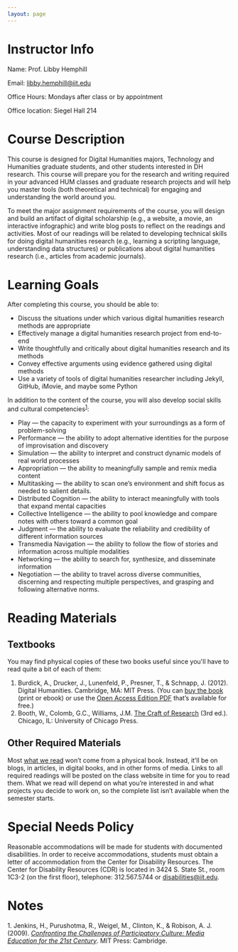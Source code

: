```yaml
---
layout: page
---
```


# Instructor Info
Name: Prof. Libby Hemphill

Email: [libby.hemphill@iit.edu](mailto:libby.hemphill@iit.edu)

Office Hours: Mondays after class or by appointment

Office location: Siegel Hall 214 

# Course Description

This course is designed for Digital Humanities majors, Technology and Humanities graduate students, and other students interested in DH research. This course will prepare you for the research and writing required in your advanced HUM classes and graduate research projects and will help you master tools (both theoretical and technical) for engaging and understanding the world around you.

To meet the major assignment requirements of the course, you will design and build an artifact of digital scholarship (e.g., a website, a movie, an interactive infographic) and write blog posts to reflect on the readings and activities. Most of our readings will be related to developing technical skills for doing digital humanities research (e.g., learning a scripting language, understanding data structures) or publications about digital humanities research (i.e., articles from academic journals).
# Learning Goals
After completing this course, you should be able to:

* Discuss the situations under which various digital humanities research methods are appropriate* Effectively manage a digital humanities research project from end-to-end
* Write thoughtfully and critically about digital humanities research and its methods
* Convey effective arguments using evidence gathered using digital methods
* Use a variety of tools of digital humanities researcher including Jekyll, GitHub, iMovie, and maybe some Python

In addition to the content of the course, you will also develop social skills and cultural competencies<sup>[1](#jenkins)</sup>:

- Play — the capacity to experiment with your surroundings as a form of problem-solving
- Performance — the ability to adopt alternative identities for the purpose of improvisation and discovery
- Simulation — the ability to interpret and construct dynamic models of real world processes
- Appropriation — the ability to meaningfully sample and remix media content
- Multitasking — the ability to scan one’s environment and shift focus as needed to salient details.
- Distributed Cognition — the ability to interact meaningfully with tools that expand mental capacities
- Collective Intelligence — the ability to pool knowledge and compare notes with others toward a common goal
- Judgment — the ability to evaluate the reliability and credibility of different information sources
- Transmedia Navigation — the ability to follow the flow of stories and information across multiple modalities
- Networking — the ability to search for, synthesize, and disseminate information
- Negotiation — the ability to travel across diverse communities, discerning and respecting multiple perspectives, and grasping and following alternative norms.# Reading Materials

## Textbooks

You may find physical copies of these two books useful since you'll have to read quite a bit of each of them:
1.	Burdick, A., Drucker, J., Lunenfeld, P., Presner, T., & Schnapp, J. (2012). Digital Humanities. Cambridge, MA: MIT Press. (You can [buy the book](https://mitpress.mit.edu/store/9248.html) (print or ebook) or use the [Open Access Edition PDF](http://mitpress.mit.edu/sites/default/files/titles/content/9780262018470_Open_Access_Edition.pdf) that’s available for free.)2.	Booth, W., Colomb, G.C., Williams, J.M. [The Craft of Research](http://www.amazon.com/Research-Chicago-Writing-Editing-Publishing/dp/0226065669/ref=sr_1_1?ie=UTF8&qid=1457466509&sr=8-1&keywords=craft+of+research) (3rd ed.). Chicago, IL: University of Chicago Press.
## Other Required Materials
Most [what we read](reading-list) won’t come from a physical book. Instead, it’ll be on blogs, in articles, in digital books, and in other forms of media. Links to all required readings will be posted on the class website in time for you to read them. What we read will depend on what you’re interested in and what projects you decide to work on, so the complete list isn’t available when the semester starts.# Special Needs Policy
Reasonable accommodations will be made for students with documented disabilities. In order to receive accommodations, students must obtain a letter of accommodation from the Center for Disability Resources. The Center for Disability Resources (CDR) is located in 3424 S. State St., room 1C3-2 (on the first floor), telephone: 312.567.5744 or [disabilities@iit.edu](mailto:disabilities@iit.edu).# Notes<a name="jenkins">1.</a> Jenkins, H., Purushotma, R., Weigel, M., Clinton, K., & Robison, A. J. (2009). _[Confronting the Challenges of Participatory Culture: Media Education for the 21st Century](https://mitpress.mit.edu/sites/default/files/titles/free_download/9780262513623_Confronting_the_Challenges.pdf)_. MIT Press: Cambridge.